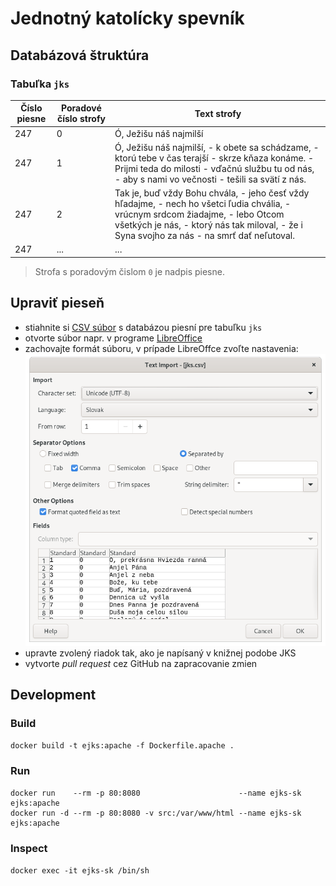 # Jednotný katolícky spevník

## Databázová štruktúra

### Tabuľka `jks`

Číslo piesne | Poradové číslo strofy | Text strofy
------------ | --------------------- | -----------
247          | 0                     | Ó, Ježišu náš najmilší
247          | 1                     | Ó, Ježišu náš najmilší, - k obete sa schádzame, - ktorú tebe v čas terajší - skrze kňaza konáme. - Prijmi teda do milosti - vďačnú službu tu od nás, - aby s nami vo večnosti - tešili sa svätí z nás.
247          | 2                     | Tak je, buď vždy Bohu chvála, - jeho česť vždy hľadajme, - nech ho všetci ľudia chvália, - vrúcnym srdcom žiadajme, - lebo Otcom všetkých je nás, - ktorý nás tak miloval, - že i Syna svojho za nás - na smrť dať neľutoval.
247          | ...                   | ...

> Strofa s poradovým čislom `0` je nadpis piesne.

## Upraviť pieseň

* stiahnite si [CSV súbor](db/jks.csv) s databázou piesní pre tabuľku `jks`
* otvorte súbor napr. v programe [LibreOffice](https://www.libreoffice.org/download/download/)
* zachovajte formát súboru, v prípade LibreOffce zvoľte nastavenia: ![LibreOffce CSV import](/docs/pic/libreOffice.png)
* upravte zvolený riadok tak, ako je napísaný v knižnej podobe JKS
* vytvorte *pull request* cez GitHub na zapracovanie zmien

## Development

### Build

`docker build -t ejks:apache -f Dockerfile.apache .`

### Run

```
docker run    --rm -p 80:8080                      --name ejks-sk ejks:apache
docker run -d --rm -p 80:8080 -v src:/var/www/html --name ejks-sk ejks:apache
```

### Inspect

`docker exec -it ejks-sk /bin/sh`
